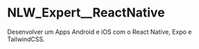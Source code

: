 # NLW_Expert__ReactNative
Desenvolver um Apps Android e iOS com o React Native, Expo e TailwindCSS.
